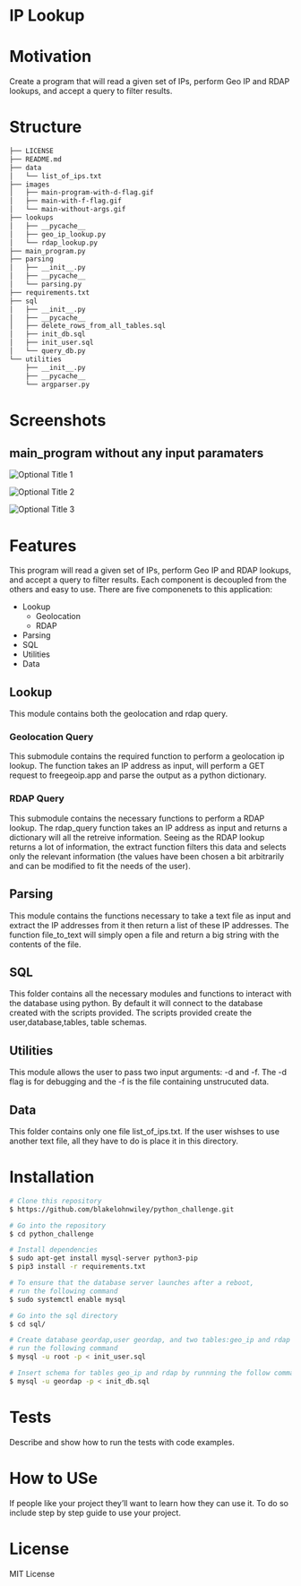 # IP Lookup
# Motivation
Create a program that will read a given set of IPs, perform Geo IP and RDAP lookups, and accept a query to filter results.
# Structure
```bash
├── LICENSE
├── README.md
├── data
│   └── list_of_ips.txt
├── images
│   ├── main-program-with-d-flag.gif
│   ├── main-with-f-flag.gif
│   └── main-without-args.gif
├── lookups
│   ├── __pycache__
│   ├── geo_ip_lookup.py
│   └── rdap_lookup.py
├── main_program.py
├── parsing
│   ├── __init__.py
│   ├── __pycache__
│   └── parsing.py
├── requirements.txt
├── sql
│   ├── __init__.py
│   ├── __pycache__
│   ├── delete_rows_from_all_tables.sql
│   ├── init_db.sql
│   ├── init_user.sql
│   └── query_db.py
└── utilities
    ├── __init__.py
    ├── __pycache__
    └── argparser.py
```
# Screenshots 
## main_program without any input paramaters
![](images/main-without-args.gif "Optional Title 1")

![](images/main-with-f-flag.gif "Optional Title 2 ")

![](images/main-program-with-d-flag.gif "Optional Title 3")

# Features
This program will read a given set of IPs, perform Geo IP and RDAP lookups, and accept a query to filter results. Each component is decoupled from the others and easy to use. There are five componenets to this application:
- Lookup
    - Geolocation
    - RDAP
- Parsing
- SQL
- Utilities
- Data

   
## Lookup
This module contains both the geolocation and rdap query.
### Geolocation Query
This submodule contains the required function to perform a geolocation ip lookup. The function takes an IP address as input, will perform a GET request to freegeoip.app and parse the output as a python dictionary.
### RDAP Query
This submodule contains the necessary functions to perform a RDAP lookup. The rdap_query function takes an IP address as input and returns a dictionary will all the retreive information. 
Seeing as the RDAP lookup returns a lot of information, the extract function filters this data and selects only the relevant information (the values have been chosen a bit arbitrarily and can be modified to fit the needs of the user).
## Parsing
This module contains the functions necessary to take a text file as input and extract the IP addresses from it then return a list of these IP addresses. The function file_to_text will simply open a file and return a big string with the contents of the file.
## SQL
This folder contains all the necessary modules and functions to interact with the database using python. By default it will connect to the database created with the scripts provided.
The scripts provided create the user,database,tables, table schemas.
## Utilities
This module allows the user to pass two input arguments: -d and -f. The -d flag is for debugging and the -f is the file containing unstrucuted data. 
## Data
This folder contains only one file list_of_ips.txt. If the user wishses to use another text file, all they have to do is place it in this directory. 

# Installation 
```bash
# Clone this repository
$ https://github.com/blakelohnwiley/python_challenge.git

# Go into the repository
$ cd python_challenge

# Install dependencies
$ sudo apt-get install mysql-server python3-pip
$ pip3 install -r requirements.txt

# To ensure that the database server launches after a reboot, 
# run the following command
$ sudo systemctl enable mysql

# Go into the sql directory 
$ cd sql/

# Create database geordap,user geordap, and two tables:geo_ip and rdap
# run the following command
$ mysql -u root -p < init_user.sql 

# Insert schema for tables geo_ip and rdap by runnning the follow command
$ mysql -u geordap -p < init_db.sql
``` 
# Tests 
Describe and show how to run the tests with code examples.
# How to USe
If people like your project they’ll want to learn how they can use it. To do so include step by step guide to use your project.
# License
MIT License
